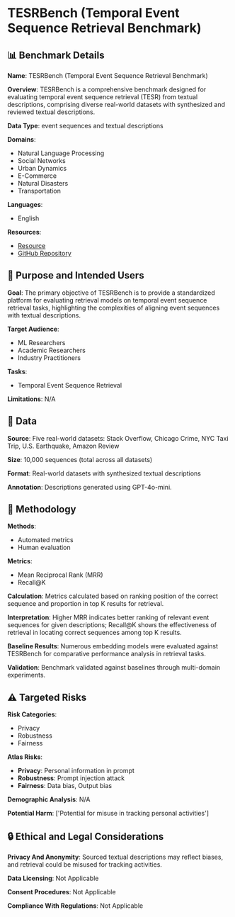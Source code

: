 # TESRBench (Temporal Event Sequence Retrieval Benchmark)

## 📊 Benchmark Details

**Name**: TESRBench (Temporal Event Sequence Retrieval Benchmark)

**Overview**: TESRBench is a comprehensive benchmark designed for evaluating temporal event sequence retrieval (TESR) from textual descriptions, comprising diverse real-world datasets with synthesized and reviewed textual descriptions.

**Data Type**: event sequences and textual descriptions

**Domains**:
- Natural Language Processing
- Social Networks
- Urban Dynamics
- E-Commerce
- Natural Disasters
- Transportation

**Languages**:
- English

**Resources**:
- [Resource](https://huggingface.co/tppllm)
- [GitHub Repository](https://github.com/zefang-liu/TPP-Embedding)

## 🎯 Purpose and Intended Users

**Goal**: The primary objective of TESRBench is to provide a standardized platform for evaluating retrieval models on temporal event sequence retrieval tasks, highlighting the complexities of aligning event sequences with textual descriptions.

**Target Audience**:
- ML Researchers
- Academic Researchers
- Industry Practitioners

**Tasks**:
- Temporal Event Sequence Retrieval

**Limitations**: N/A

## 💾 Data

**Source**: Five real-world datasets: Stack Overflow, Chicago Crime, NYC Taxi Trip, U.S. Earthquake, Amazon Review

**Size**: 10,000 sequences (total across all datasets)

**Format**: Real-world datasets with synthesized textual descriptions

**Annotation**: Descriptions generated using GPT-4o-mini.

## 🔬 Methodology

**Methods**:
- Automated metrics
- Human evaluation

**Metrics**:
- Mean Reciprocal Rank (MRR)
- Recall@K

**Calculation**: Metrics calculated based on ranking position of the correct sequence and proportion in top K results for retrieval.

**Interpretation**: Higher MRR indicates better ranking of relevant event sequences for given descriptions; Recall@K shows the effectiveness of retrieval in locating correct sequences among top K results.

**Baseline Results**: Numerous embedding models were evaluated against TESRBench for comparative performance analysis in retrieval tasks.

**Validation**: Benchmark validated against baselines through multi-domain experiments.

## ⚠️ Targeted Risks

**Risk Categories**:
- Privacy
- Robustness
- Fairness

**Atlas Risks**:
- **Privacy**: Personal information in prompt
- **Robustness**: Prompt injection attack
- **Fairness**: Data bias, Output bias

**Demographic Analysis**: N/A

**Potential Harm**: ['Potential for misuse in tracking personal activities']

## 🔒 Ethical and Legal Considerations

**Privacy And Anonymity**: Sourced textual descriptions may reflect biases, and retrieval could be misused for tracking activities.

**Data Licensing**: Not Applicable

**Consent Procedures**: Not Applicable

**Compliance With Regulations**: Not Applicable
